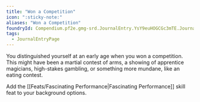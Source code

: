 ```yaml
---
title: "Won a Competition"
icon: ":sticky-note:"
aliases: "Won a Competition"
foundryId: Compendium.pf2e.gmg-srd.JournalEntry.YsY9euHOGCGc3mTE.JournalEntryPage.XCNNBGLo5JeESp4a
tags:
  - JournalEntryPage
---
```

You distinguished yourself at an early age when you won a competition. This might have been a martial contest of arms, a showing of apprentice magicians, high-stakes gambling, or something more mundane, like an eating contest.

Add the [[Feats/Fascinating Performance|Fascinating Performance]] skill feat to your background options.